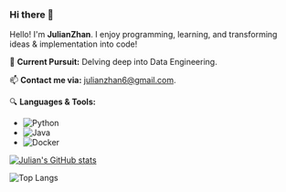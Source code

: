 ### Hi there 👋

<!--
**JulianZhan/JulianZhan** is a ✨ _special_ ✨ repository because its `README.md` (this file) appears on your GitHub profile.
-->

Hello! I'm **JulianZhan**.
I enjoy programming, learning, and transforming ideas & implementation into code! 

🌱 **Current Pursuit:** Delving deep into Data Engineering.

📫 **Contact me via:** [julianzhan6@gmail.com](mailto:julianzhan6@gmail.com).

🔍 **Languages & Tools:**
- ![Python](https://img.shields.io/badge/Python-3776AB?style=for-the-badge&logo=python&logoColor=white)
- ![Java](https://img.shields.io/badge/Java-ED8B00?style=for-the-badge&logo=openjdk&logoColor=white)
- ![Docker](https://img.shields.io/badge/docker-%230db7ed.svg?style=for-the-badge&logo=docker&logoColor=white)

[![Julian's GitHub stats](https://github-readme-stats.vercel.app/api?username=JulianZhan&show_icons=true&theme=calm_pink&count_private=true&rank_icon=github)](https://github.com/anuraghazra/github-readme-stats)

![Top Langs](https://github-readme-stats.vercel.app/api/top-langs/?username=JulianZhan&layout=compact&hide=jupyter%20notebook)

<!-- ref: https://dev.to/envoy_/150-badges-for-github-pnk  --> 
<!-- ref: https://dev.to/envoy_/150-badges-for-github-pnk](https://shields.io/  -->
<!-- ref: https://blog.csdn.net/qq_44231797/article/details/129251980  -->
<!-- ref: https://github.com/anuraghazra/github-readme-stats/blob/master/themes/README.md  -->
